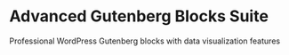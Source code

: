 # Advanced Gutenberg Blocks Suite
Professional WordPress Gutenberg blocks with data visualization features
